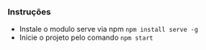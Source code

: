 ### Instruções

- Instale o modulo serve via npm `npm install serve -g`
- Inicie o projeto pelo comando `npm start`